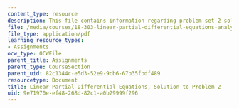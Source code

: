 ```yaml
---
content_type: resource
description: This file contains information regarding problem set 2 solution.
file: /media/courses/18-303-linear-partial-differential-equations-analysis-and-numerics-fall-2014/9e71970eef48268d82c1a0b29999f296_MIT18_303F14_pset2sol.pdf
file_type: application/pdf
learning_resource_types:
- Assignments
ocw_type: OCWFile
parent_title: Assignments
parent_type: CourseSection
parent_uid: 82c1344c-e5d3-52e9-9cb6-67b35fbdf489
resourcetype: Document
title: Linear Partial Differential Equations, Solution to Problem 2
uid: 9e71970e-ef48-268d-82c1-a0b29999f296
---
```

